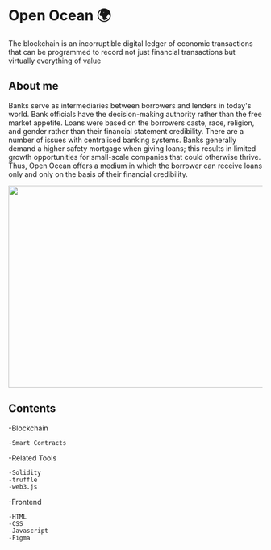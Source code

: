 # Open Ocean :earth_africa:

The blockchain is an incorruptible digital ledger of economic transactions that can be programmed to record not just financial transactions but virtually everything of value 

## About me

Banks serve as intermediaries between borrowers and lenders in today's world. Bank officials have the decision-making authority rather than the free market appetite. Loans were based on the borrowers caste, race, religion, and gender rather than their financial statement credibility.
There are a number of issues with centralised banking systems. Banks generally demand a higher safety mortgage when giving loans; this results in limited growth opportunities for small-scale companies that could otherwise thrive. Thus, Open Ocean offers a medium in which the borrower can receive loans only and only on the basis of their financial credibility.

<img src="https://raw.githubusercontent.com/khushisuri7/OpenOcean.github.io/main/waves.jpg" height="400" width="1000" >

## Contents

-Blockchain
    
    -Smart Contracts
  
  -Related Tools
    
    -Solidity
    -truffle
    -web3.js

-Frontend
    
    -HTML
    -CSS
    -Javascript
    -Figma



